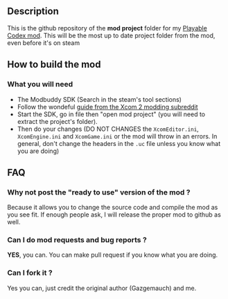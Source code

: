 ## Description

This is the github repository of the **mod project** folder for my [Playable Codex mod](https://steamcommunity.com/sharedfiles/filedetails/?id=2827187144). 
This will be the most up to date project folder from the mod, even before it's on steam

## How to build the mod

### What you will need

- The Modbuddy SDK (Search in the steam's tool sections)
- Follow the wondeful [guide from the Xcom 2 modding subreddit](https://www.reddit.com/r/xcom2mods/wiki/firsttime#wiki_how_to_install_and_set_up_xcom_2_wotc_sdk)
- Start the SDK, go in file then "open mod project" (you will need to extract the project's folder).
- Then do your changes (DO NOT CHANGES the `XcomEditor.ini`, `XcomEngine.ini` and `XcomGame.ini` or the mod will throw in an errors. In general, don't change the headers in the `.uc` file unless you know what you are doing)


## FAQ

### Why not post the "ready to use" version of the mod ?
Because it allows you to change the source code and compile the mod as you see fit. If enough people ask, I will release the proper mod to github as well.

### Can I do mod requests and bug reports ?
**YES**, you can. You can make pull request if you know what you are doing.

### Can I fork it ?
Yes you can, just credit the original author (Gazgemauch) and me.
